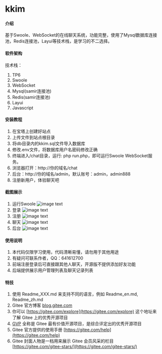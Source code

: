 # kkim

#### 介绍
基于Swoole、WebSocket的在线聊天系统，功能完整，使用了Mysql数据库连接池，Redis连接池，Layui等技术栈，是学习的不二选择。

#### 软件架构

技术栈：

1.  TP6
2.  Swoole
3.  WebSocket
4.  Mysql(samir连接池)
5.  Redis(samir连接池)
6.  Layui
7.  Javascript

#### 安装教程

1.  在宝塔上创建好站点
2.  上传文件到站点根目录
3.  将db目录内的kkim.sql文件导入数据库
4.  修改.env文件，将数据库用户名密码修改正确
5.  终端进入/chat目录，运行: php run.php，即可运行Swoole WebSocket服务。
6.  浏览器打开：http://你的域名/chat
7.  后台：http://你的域名/admin，默认账号：admin，admin888
8.  注册新用户，体验聊天吧

#### 截图展示

1.  运行Swoole
    ![image text](https://gitee.com/lin6699/kkim/raw/master/public/show/1.png)
2.  登录
    ![image text](https://gitee.com/lin6699/kkim/raw/master/public/show/2.png)
3.  注册
    ![image text](https://gitee.com/lin6699/kkim/raw/master/public/show/3.png)
4.  聊天
    ![image text](https://gitee.com/lin6699/kkim/raw/master/public/show/4.png)
5.  后台
    ![image text](https://gitee.com/lin6699/kkim/raw/master/public/show/5.png)

#### 使用说明

1.  本代码仅限学习使用，代码清晰易懂，请勿用于其他用途
2.  有疑问可联系作者，QQ：641612700
3.  前端注册登录后可直接跟其他人聊天，开源版不提供添加好友功能
4.  后端提供展示用户管理列表及聊天记录列表

#### 特技

1.  使用 Readme\_XXX.md 来支持不同的语言，例如 Readme\_en.md, Readme\_zh.md
2.  Gitee 官方博客 [blog.gitee.com](https://blog.gitee.com)
3.  你可以 [https://gitee.com/explore](https://gitee.com/explore) 这个地址来了解 Gitee 上的优秀开源项目
4.  [GVP](https://gitee.com/gvp) 全称是 Gitee 最有价值开源项目，是综合评定出的优秀开源项目
5.  Gitee 官方提供的使用手册 [https://gitee.com/help](https://gitee.com/help)
6.  Gitee 封面人物是一档用来展示 Gitee 会员风采的栏目 [https://gitee.com/gitee-stars/](https://gitee.com/gitee-stars/)
